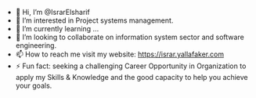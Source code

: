 - 👋 Hi, I’m @IsrarElsharif
- 👀 I’m interested in Project systems management.
- 🌱 I’m currently learning ...
- 💞️ I’m looking to collaborate on information system sector and software engineering.
- 📫 How to reach me visit my website: https://israr.yallafaker.com
- ⚡ Fun fact: seeking a challenging Career Opportunity in Organization to apply my Skills & Knowledge and the good capacity to help you achieve your goals. 

<!---
IsrarElsharif/IsrarElsharif is a ✨ special ✨ repository because its `README.md` (this file) appears on your GitHub profile.
You can click the Preview link to take a look at your changes.
--->
